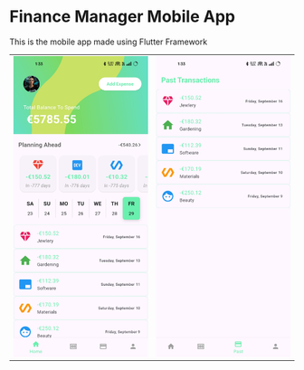 # Finance Manager Mobile App

This is the mobile app made using Flutter Framework

<table>
  <tr>
    <td><img src="Home_Page.jpg" alt="HomePage_Screenshot" width="400"></td>
    <td><img src="Transaction_Page.jpg" alt="TransactionPage_Screenshot" width="400"></td>
  </tr>
</table>
